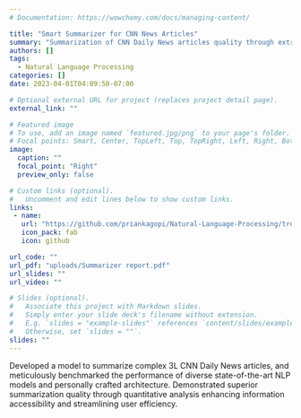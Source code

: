 ```yaml
---
# Documentation: https://wowchemy.com/docs/managing-content/

title: "Smart Summarizer for CNN News Articles"
summary: "Summarization of CNN Daily News articles quality through extractive and abstractive techniques."
authors: []
tags: 
  - Natural Language Processing
categories: []
date: 2023-04-01T04:09:50-07:00

# Optional external URL for project (replaces project detail page).
external_link: ""

# Featured image
# To use, add an image named `featured.jpg/png` to your page's folder.
# Focal points: Smart, Center, TopLeft, Top, TopRight, Left, Right, BottomLeft, Bottom, BottomRight.
image:
  caption: ""
  focal_point: "Right"
  preview_only: false

# Custom links (optional).
#   Uncomment and edit lines below to show custom links.
links:
 - name:
   url: "https://github.com/priankagopi/Natural-Language-Processing/tree/main/Smart%20Summarizer"
   icon_pack: fab
   icon: github

url_code: ""
url_pdf: "uploads/Summarizer report.pdf"
url_slides: ""
url_video: ""

# Slides (optional).
#   Associate this project with Markdown slides.
#   Simply enter your slide deck's filename without extension.
#   E.g. `slides = "example-slides"` references `content/slides/example-slides.md`.
#   Otherwise, set `slides = ""`.
slides: ""
---
```


Developed a model to summarize complex 3L CNN Daily News articles, and meticulously benchmarked the performance of diverse state-of-the-art NLP models and personally crafted architecture. Demonstrated superior summarization quality through quantitative analysis enhancing information accessibility and streamlining user efficiency.
